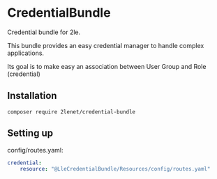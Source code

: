 # CredentialBundle

Credential bundle for 2le.

This bundle provides an easy credential manager to handle complex applications.

Its goal is to make easy an association between User Group and Role (credential)

## Installation

```composer require 2lenet/credential-bundle```

## Setting up

config/routes.yaml:
```yml
credential:
    resource: "@LleCredentialBundle/Resources/config/routes.yaml"
```
